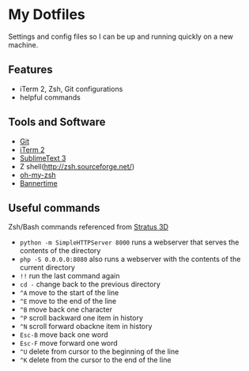 # My Dotfiles

Settings and config files so I can be up and running quickly on a new machine.

## Features
- iTerm 2, Zsh, Git configurations
- helpful commands

## Tools and Software
- [Git](https://git-scm.com/)
- [iTerm 2](https://iterm2.com/)
- [SublimeText 3](https://www.sublimetext.com)
- Z shell(http://zsh.sourceforge.net/)
- [oh-my-zsh](https://github.com/robbyrussell/oh-my-zsh)
- [Bannertime](https://bannertime.github.io)

## Useful commands
Zsh/Bash commands referenced from [Stratus 3D](https://github.com/Stratus3D/dotfiles/)
- `python -m SimpleHTTPServer 8000` runs a webserver that serves the contents of the directory
- `php -S 0.0.0.0:8080` also runs a webserver with the contents of the current directory
- `!!` run the last command again
- `cd -` change back to the previous directory
- `^A` move to the start of the line
- `^E` move to the end of the line
- `^B` move back one character
- `^P` scroll backward one item in history
- `^N` scroll forward obackne item in history
- `Esc-B` move back one word
- `Esc-F` move forward one word
- `^U` delete from cursor to the beginning of the line
- `^K` delete from the cursor to the end of the line
